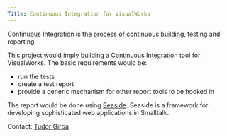 ```yaml
---
Title: Continuous Integration for VisualWorks
---
```


Continuous Integration is the process of continuous building, testing and reporting.

This project would imply building a Continuous Integration tool for VisualWorks. The basic requirements would be:

-  run the tests
-  create a test report
-  provide a generic mechanism for other report tools to be hooked in

The report would be done using [Seaside](http://seaside.st/). Seaside is a framework for developing sophisticated web applications in Smalltalk.

Contact: [Tudor Girba](%base_url%/staff/tudorgirba)
